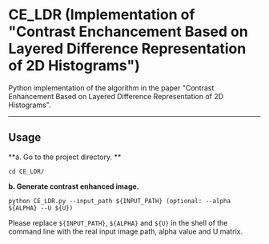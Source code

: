 # CE_LDR (Implementation of "Contrast Enchancement Based on Layered Difference Representation of 2D Histograms")
Python implementation of the algorithm in the paper "Contrast Enhancement Based on Layered Difference Representation of 2D Histograms".

---

## Usage

**a. Go to the project directory. **

```shell
cd CE_LDR/
```

**b. Generate contrast enhanced image.**

```shel
python CE_LDR.py --input_path ${INPUT_PATH} (optional: --alpha ${ALPHA} --U ${U})
```

Please replace `${INPUT_PATH}`,  `${ALPHA}` and `${U}` in the shell of the command line with the real input image path, alpha value and U matrix.


